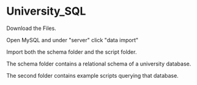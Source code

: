 # University_SQL

Download the Files.

Open MySQL and under "server" click "data import"

Import both the schema folder and the script folder.

The schema folder contains a relational schema of a university database.

The second folder contains example scripts querying that database.
